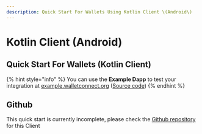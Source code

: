 ```yaml
---
description: Quick Start For Wallets Using Kotlin Client \(Android\)
---
```


# Kotlin Client (Android)

## Quick Start For Wallets (Kotlin Client)

{% hint style="info" %}
You can use the **Example Dapp** to test your integration at [example.walletconnect.org](https://example.walletconnect.org) \([Source code](https://github.com/WalletConnect/walletconnect-example-dapp)\)
{% endhint %}

## Github

This quick start is currently incomplete, please check the [Github repository](https://github.com/WalletConnect/kotlin-walletconnect-lib) for this Client


